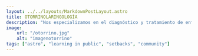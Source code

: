 ```yaml
---
layout: ../../layouts/MarkdownPostLayout.astro
title: OTORRINOLARINGOLOGÍA
description: "Nos especializamos en el diagnóstico y tratamiento de enfermedades y trastornos del oído, nariz y garganta. Nuestro equipo brinda atención a pacientes con problemas auditivos, sinusitis, alergias, infecciones de garganta, entre otros. Además, realizamos procedimientos y cirugías relacionadas con estas áreas para mejorar la salud y calidad de vida de los pacientes."
image:
    url: "/otorrino.jpg"
    alt: "imagenotorrino"
tags: ["astro", "learning in public", "setbacks", "community"]
---
```

